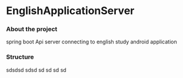 # EnglishApplicationServer   
   
   
   
   
      
         
            
               
   ### About the project  
   
   
   spring boot  Api server connecting to english study android application   
   
      
   ### Structure
   sdsdsd
   sdsd
   sd
   sd
   sd
   sd
